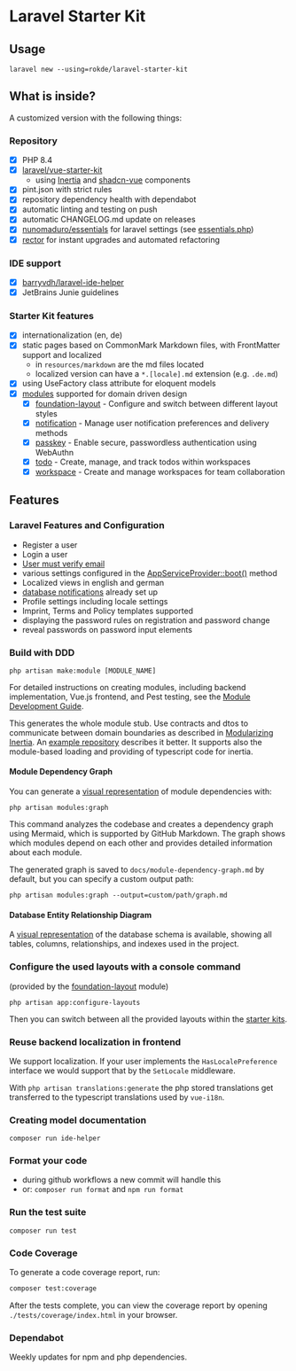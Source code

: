 # Laravel Starter Kit

## Usage

`laravel new --using=rokde/laravel-starter-kit`

## What is inside?

A customized version with the following things:

### Repository
- [x] PHP 8.4
- [x] [laravel/vue-starter-kit](https://github.com/laravel/vue-starter-kit)
  - using [Inertia](https://inertiajs.com/) and [shadcn-vue](https://www.shadcn-vue.com/) components
- [x] pint.json with strict rules
- [x] repository dependency health with dependabot
- [x] automatic linting and testing on push
- [x] automatic CHANGELOG.md update on releases
- [x] [nunomaduro/essentials](https://github.com/nunomaduro/essentials) for laravel settings (see [essentials.php](config/essentials.php))
- [x] [rector](https://github.com/rectorphp/rector) for instant upgrades and automated refactoring

### IDE support

- [x] [barryvdh/laravel-ide-helper](https://github.com/barryvdh/laravel-ide-helper)
- [x] JetBrains Junie guidelines

### Starter Kit features

- [x] internationalization (en, de)
- [x] static pages based on CommonMark Markdown files, with FrontMatter support and localized
  - in `resources/markdown` are the md files located
  - localized version can have a `*.[locale].md` extension (e.g. `.de.md`)
- [x] using UseFactory class attribute for eloquent models
- [x] [modules](https://github.com/InterNACHI/modular) supported for domain driven design
  - [x] [foundation-layout](app-modules/foundation-layout/README.md) - Configure and switch between different layout styles
  - [x] [notification](app-modules/notification/README.md) - Manage user notification preferences and delivery methods
  - [x] [passkey](app-modules/passkey/README.md) - Enable secure, passwordless authentication using WebAuthn
  - [x] [todo](app-modules/todo/README.md) - Create, manage, and track todos within workspaces
  - [x] [workspace](app-modules/workspace/README.md) - Create and manage workspaces for team collaboration

## Features

### Laravel Features and Configuration

- Register a user
- Login a user
- [User must verify email](https://laravel.com/docs/verification#model-preparation)
- various settings configured in the [AppServiceProvider::boot()](./blob/main/app/Providers/AppServiceProvider.php#L20) method
- Localized views in english and german
- [database notifications](https://laravel.com/docs/notifications#database-prerequisites) already set up
- Profile settings including locale settings
- Imprint, Terms and Policy templates supported
- displaying the password rules on registration and password change
- reveal passwords on password input elements

### Build with DDD

`php artisan make:module [MODULE_NAME]`

For detailed instructions on creating modules, including backend implementation, Vue.js frontend, and Pest testing, see the [Module Development Guide](docs/module-development-guide.md).

This generates the whole module stub. Use contracts and dtos to communicate between domain boundaries as described in [Modularizing Inertia](https://pacific-nymphea-e41.notion.site/Modularizing-Inertia-Laracon-India-2025-1a6320a6974e8014b91ec08cc6b79c4e). An [example repository](https://github.com/avosalmon/artisan-airlines) describes it better. It supports also the module-based loading and providing of typescript code for inertia.

#### Module Dependency Graph

You can generate a [visual representation](docs/module-dependency-graph.md) of module dependencies with:

`php artisan modules:graph`

This command analyzes the codebase and creates a dependency graph using Mermaid, which is supported by GitHub Markdown. The graph shows which modules depend on each other and provides detailed information about each module.

The generated graph is saved to `docs/module-dependency-graph.md` by default, but you can specify a custom output path:

`php artisan modules:graph --output=custom/path/graph.md`

#### Database Entity Relationship Diagram

A [visual representation](docs/database-entity-relationship-diagram.md) of the database schema is available, showing all tables, columns, relationships, and indexes used in the project.

### Configure the used layouts with a console command

(provided by the [foundation-layout](app-modules/foundation-layout/README.md) module)

`php artisan app:configure-layouts`

Then you can switch between all the provided layouts within the [starter kits](https://laravel.com/docs/starter-kits#vue-available-layouts).

### Reuse backend localization in frontend

We support localization. If your user implements the `HasLocalePreference` interface we would support that by the `SetLocale` middleware.

With `php artisan translations:generate` the php stored translations get transferred to the typescript translations used by `vue-i18n`.

### Creating model documentation

`composer run ide-helper`

### Format your code

- during github workflows a new commit will handle this
- or: `composer run format` and `npm run format`

### Run the test suite

`composer run test`

### Code Coverage

To generate a code coverage report, run:

```bash
composer test:coverage
```

After the tests complete, you can view the coverage report by opening `./tests/coverage/index.html` in your browser.

### Dependabot

Weekly updates for npm and php dependencies.
